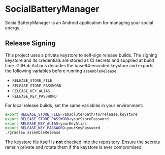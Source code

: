 # SocialBatteryManager

SocialBatteryManager is an Android application for managing your social energy.

## Release Signing

This project uses a private keystore to self‑sign release builds. The signing
keystore and its credentials are stored as CI secrets and supplied at build
time. GitHub Actions decodes the base64‑encoded keystore and exports the
following variables before running `assembleRelease`:

- `RELEASE_STORE_FILE`
- `RELEASE_STORE_PASSWORD`
- `RELEASE_KEY_ALIAS`
- `RELEASE_KEY_PASSWORD`

For local release builds, set the same variables in your environment:

```bash
export RELEASE_STORE_FILE=/absolute/path/to/release.keystore
export RELEASE_STORE_PASSWORD=yourStorePassword
export RELEASE_KEY_ALIAS=yourKeyAlias
export RELEASE_KEY_PASSWORD=yourKeyPassword
./gradlew assembleRelease
```

The keystore file itself is **not** checked into the repository. Ensure the
secrets remain private and rotate them if the keystore is ever compromised.
